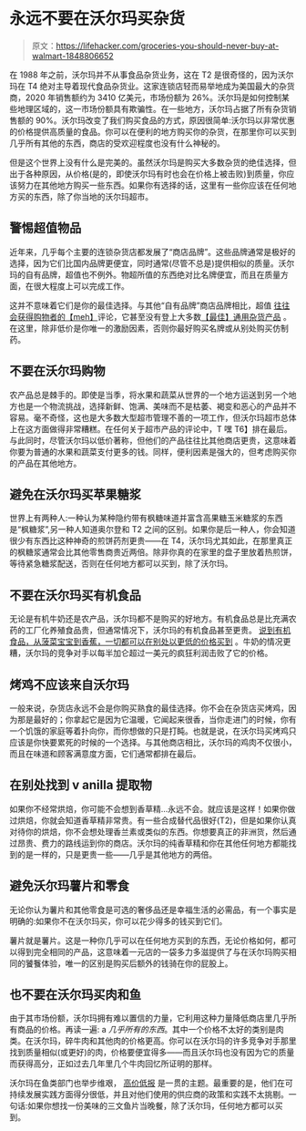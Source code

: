 # 永远不要在沃尔玛买杂货

> 原文：<https://lifehacker.com/groceries-you-should-never-buy-at-walmart-1848806652>

在 1988 年之前，沃尔玛并不从事食品杂货业务，这在 T2 是很奇怪的，因为沃尔玛在 T4 绝对主导着现代食品杂货业。这家连锁店轻而易举地成为美国最大的杂货商，2020 年销售额约为 3410 亿美元，市场份额为 26%。沃尔玛是如何控制某些地理区域的，这一市场份额具有欺骗性。在一些地方，沃尔玛占据了所有杂货销售额的 90%。沃尔玛改变了我们购买食品的方式，原因很简单:沃尔玛以非常优惠的价格提供高质量的食品。你可以在便利的地方购买你的杂货，在那里你可以买到几乎所有其他的东西，商店的受欢迎程度也没有什么神秘的。



但是这个世界上没有什么是完美的。虽然沃尔玛是购买大多数杂货的绝佳选择，但出于各种原因，从价格(是的，即使沃尔玛有时也会在价格上被击败)到质量，你应该努力在其他地方购买一些东西。如果你有选择的话，这里有一些你应该在任何地方买的东西，除了你当地的沃尔玛超市。

## 警惕超值**物品**

近年来，几乎每个主要的连锁杂货店都发展了“商店品牌”。这些品牌通常是极好的选择，因为它们比国内品牌更便宜，同时通常(尽管不总是)提供相似的质量。沃尔玛的自有品牌，超值也不例外。物超所值的东西绝对比名牌便宜，而且在质量方面，在很大程度上可以完成工作。

这并不意味着它们是你的最佳选择。与其他“自有品牌”商店品牌相比，超值 [往往会获得购物者的【meh】](https://www.mashed.com/470546/the-worst-grocery-store-private-label-according-to-25-of-people/)评论，它甚至没有登上大多数[【最佳】通用杂货产品](https://www.foodandwine.com/news/best-grocery-store-private-label-brands) 。在这里，除非低价是你唯一的激励因素，否则你最好购买名牌或从别处购买仿制药。

## 不要在沃尔玛购物

农产品总是棘手的。即使是当季，将水果和蔬菜从世界的一个地方运送到另一个地方也是一个物流挑战，选择新鲜、饱满、美味而不是枯萎、褐变和恶心的产品并不容易。毫不奇怪，这也是大多数大型超市管理不善的一项工作，但沃尔玛超市总体上在这方面做得非常糟糕。在任何关于超市产品的评论中，T 嘿 T6】排在最后。与此同时，尽管沃尔玛以低价著称，但他们的产品往往比其他商店更贵，这意味着你要为普通的水果和蔬菜支付更多的钱。同样，便利因素是强大的，但考虑购买你的产品在其他地方。

## 避免在沃尔玛买苹果糖浆

世界上有两种人:一种认为某种隐约带有枫糖味道并富含高果糖玉米糖浆的东西是“枫糖浆”,另一种人知道奥尔登和 T2 之间的区别。如果你是后一种人，你会知道很少有东西比这种神奇的煎饼药剂更贵——在 T4，沃尔玛尤其如此，在那里真正的枫糖浆通常会比其他零售商贵近两倍。除非你真的在家里的盘子里放着热煎饼，等待紧急糖浆配送，否则在任何地方都可以买到，除了沃尔玛。

## 不要在沃尔玛买有机食品

无论是有机牛奶还是农产品，沃尔玛都不是购买的好地方。有机食品总是比充满农药的工厂化养殖食品贵，但通常情况下，沃尔玛的有机食品甚至更贵。 [说到有机食品，从菠菜宝宝到香蕉，一切都可以在别处以更低的价格买到](https://www.kiplinger.com/slideshow/spending/t050-s001-the-worst-things-to-buy-at-walmart/index.html) 。牛奶的情况更糟，沃尔玛的竞争对手以每半加仑超过一美元的疯狂利润击败了它的价格。

## 烤鸡不应该来自沃尔玛

一般来说，杂货店永远不会是你购买熟食的最佳选择。你不会在杂货店买烤鸡，因为那是最好的；你拿起它是因为它温暖，它闻起来很香，当你走进门的时候，你有一个饥饿的家庭等着扑向你，而你想做的只是打盹。也就是说，在沃尔玛买烤鸡只应该是你快要累死的时候的一个选择。与其他商店相比，沃尔玛的鸡肉不仅很小，而且在味道和顾客满意度方面，它们通常都排在最后。

## 在别处找到 v anilla 提取物

如果你不经常烘焙，你可能不会想到香草精...永远不会。就应该是这样！如果你做过烘焙，你就会知道香草精非常贵。有一些合成替代品很好(T2)，但是如果你认真对待你的烘焙，你不会想处理香兰素或类似的东西。你想要真正的非洲货，然后通过昂贵、费力的路线运到你的商店。沃尔玛的纯香草精和你在其他任何地方都能找到的是一样的，只是更贵一些——几乎是其他地方的两倍。

## 避免沃尔玛薯片和零食

无论你认为薯片和其他零食是可选的奢侈品还是幸福生活的必需品，有一个事实是明确的:如果你不在沃尔玛买，你可以花少得多的钱买到它们。

薯片就是薯片。这是一种你几乎可以在任何地方买到的东西，无论价格如何，都可以得到完全相同的产品，这意味着一元店的一袋多力多滋提供了与在沃尔玛购买相同的饕餮体验，唯一的区别是购买后额外的钱骑在你的屁股上。

## 也不要在沃尔玛买肉和鱼

由于其市场份额，沃尔玛拥有难以置信的力量，它利用这种力量降低商店里几乎所有商品的价格。再读一遍: a *几乎所有的东西*。其中一个价格不太好的类别是肉类。在沃尔玛，碎牛肉和其他肉的价格更高。你可以在沃尔玛的许多竞争对手那里找到质量相似(或更好)的肉，价格要便宜得多——而且沃尔玛也没有因为它的质量而获得高分，正如过去几年里几个牛肉回忆所证明的那样。

沃尔玛在鱼类部门也举步维艰， [高价低报](https://www.mashed.com/216381/why-you-should-never-buy-fish-from-walmart/) 是一贯的主题。最重要的是，他们在可持续发展实践方面得分很低，并且对他们使用的供应商的政策和实践不太挑剔。一句话:如果你想找一份美味的三文鱼片当晚餐，除了沃尔玛，任何地方都可以买到。
